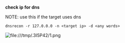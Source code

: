 **check ip for dns**

NOTE: use this if the target uses dns

```
dnsrecon -r 127.0.0.0 -n <target ip> -d <any words>
```
![file:///tmp/.3I5P42/1.png](file:///tmp/.3I5P42/1.png)